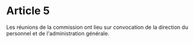 # Article 5

Les réunions de la commission ont lieu sur convocation de la direction du personnel et de l'administration générale.
